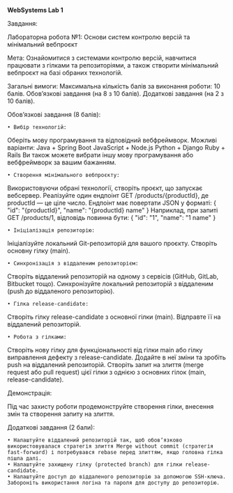 **WebSystems Lab 1**

Завдання:

Лабораторна робота №1: Основи систем контролю версій та мінімальний вебпроєкт

Мета:
Ознайомитися з системами контролю версій, навчитися працювати з гілками та репозиторіями, а також створити мінімальний вебпроєкт на базі обраних технологій.

Загальні вимоги:
Максимальна кількість балів за виконання роботи: 10 балів.
Обовʼязкові завдання (на 8 з 10 балів).
Додаткові завдання (на 2 з 10 балів).

Обов’язкові завдання (8 балів):

    • Вибір технологій:
Оберіть мову програмування та відповідний вебфреймворк. Можливі варіанти:
Java + Spring Boot
JavaScript + Node.js
Python + Django
Ruby + Rails
Ви також можете вибрати іншу мову програмування або вебфреймворк за вашим бажанням.

    • Створення мінімального вебпроєкту:

Використовуючи обрані технології, створіть проєкт, що запускає вебсервер.
Реалізуйте один ендпоінт GET /products/{productId}, де productId — це ціле число.
Ендпоінт має повертати JSON у форматі:
{ "id": "{productId}", "name": "{productId} name" }
Наприклад, при запиті GET /products/1, відповідь повинна бути:
{ "id": "1", "name": "1 name" }

    • Ініціалізація репозиторію:

Ініціалізуйте локальний Git-репозиторій для вашого проєкту.
Створіть основну гілку (main).

    • Синхронізація з віддаленим репозиторієм:

Створіть віддалений репозиторій на одному з сервісів (GitHub, GitLab, Bitbucket тощо).
Синхронізуйте локальний репозиторій з віддаленим (push до віддаленого репозиторію).



    • Гілка release-candidate:

Створіть гілку release-candidate з основної гілки (main).
Відправте її на віддалений репозиторій.

    • Робота з гілками:

Створіть нову гілку для функціональності від гілки main або гілку виправлення дефекту з release-candidate.
Додайте в неї зміни та зробіть push на віддалений репозиторій.
Створіть запит на злиття (merge request або pull request) цієї гілки з однією з основних гілок (main, release-candidate).

Демонстрація:

Під час захисту роботи продемонструйте створення гілки, внесення змін та створення запиту на злиття.

Додаткові завдання (2 бали):

    • Налаштуйте віддалений репозиторій так, щоб обовʼязково використовувалася стратегія злиття Merge without commit (стратегія fast-forward) і потребувався rebase перед злиттям, якщо головна гілка пішла далі.
    • Налаштуйте захищену гілку (protected branch) для гілки release-candidate.
    • Налаштуйте доступ до віддаленого репозиторію за допомогою SSH-ключа. Забороніть використання логіна та пароля для доступу до репозиторію.

